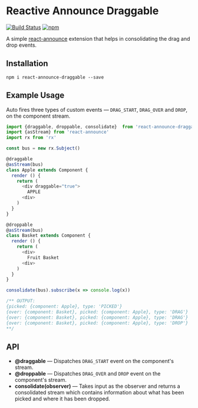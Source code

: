 # Reactive Announce Draggable
[![Build Status][travis-ci-icon]][travis-ci]
[![npm][npm-icon]][npm]

A simple [react-announce][react-announce] extension that helps in consolidating the drag and drop events.

## Installation

```
npm i react-announce-draggable --save
```

## Example Usage

Auto fires three types of custom events — `DRAG_START`, `DRAG_OVER` and `DROP`, on the component stream.

```javascript
import {draggable, droppable, consolidate}  from 'react-announce-draggable'
import {asStream} from 'react-announce'
import rx from 'rx'

const bus = new rx.Subject()

@draggable
@asStream(bus)
class Apple extends Component {
  render () {
    return (
      <div draggable="true">
        APPLE
      <div>
    )
  }
}

@droppable
@asStream(bus)
class Basket extends Component {
  render () {
    return (
      <div>
        Fruit Basket
      <div>
    )
  }
}

consolidate(bus).subscribe(x => console.log(x))

/** OUTPUT:
{picked: {component: Apple}, type: 'PICKED'}
{over: {component: Basket}, picked: {component: Apple}, type: 'DRAG'}
{over: {component: Basket}, picked: {component: Apple}, type: 'DRAG'}
{over: {component: Basket}, picked: {component: Apple}, type: 'DROP'}
**/
```

## API
- **@draggable** —  Dispatches `DRAG_START` event on the component's stream.
- **@droppable** —  Dispatches `DRAG_OVER` and `DROP` event on the component's stream.
- **consolidate(observer)** — Takes input as the observer and returns a consolidated stream which contains information about what has been picked and where it has been dropped.


[travis-ci-icon]: https://travis-ci.org/tusharmath/react-announce-draggable.svg?branch=master
[travis-ci]: https://travis-ci.org/tusharmath/react-announce-draggable
[npm-icon]: https://img.shields.io/npm/v/react-announce-draggable.svg
[npm]: https://www.npmjs.com/package/react-announce-draggable
[react-announce]: https://github.com/tusharmath/react-announce
